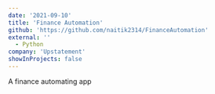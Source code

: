 ```yaml
---
date: '2021-09-10'
title: 'Finance Automation'
github: 'https://github.com/naitik2314/FinanceAutomation'
external: ''
  - Python
company: 'Upstatement'
showInProjects: false
---
```


A finance automating app
